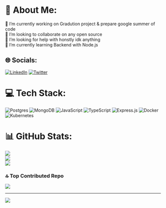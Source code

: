 # 💫 About Me:
🔭 I’m currently working on Gradution project & prepare google summer of code <br>👯 I’m looking to collaborate on any open source <br>🤝 I’m looking for help with honstly idk anything <br>🌱 I’m currently learning Backend with Node.js <br>


## 🌐 Socials:
 [![LinkedIn](https://img.shields.io/badge/LinkedIn-%230077B5.svg?logo=linkedin&logoColor=white)](https://linkedin.com/in/https://www.linkedin.com/in/mazen-mohamed-b55294230)  [![Twitter](https://img.shields.io/badge/Twitter-%231DA1F2.svg?logo=Twitter&logoColor=white)](https://twitter.com/https://twitter.com/____Mazen?t=1LP8hP8VMxgm1oXSQYmQUw&s=09) 

# 💻 Tech Stack:
![Postgres](https://img.shields.io/badge/postgres-%23316192.svg?style=for-the-badge&logo=postgresql&logoColor=white) ![MongoDB](https://img.shields.io/badge/MongoDB-%234ea94b.svg?style=for-the-badge&logo=mongodb&logoColor=white) ![JavaScript](https://img.shields.io/badge/javascript-%23323330.svg?style=for-the-badge&logo=javascript&logoColor=%23F7DF1E) ![TypeScript](https://img.shields.io/badge/typescript-%23007ACC.svg?style=for-the-badge&logo=typescript&logoColor=white) ![Express.js](https://img.shields.io/badge/express.js-%23404d59.svg?style=for-the-badge&logo=express&logoColor=%2361DAFB)  ![Docker](https://img.shields.io/badge/docker-%230db7ed.svg?style=for-the-badge&logo=docker&logoColor=white) ![Kubernetes](https://img.shields.io/badge/kubernetes-%23326ce5.svg?style=for-the-badge&logo=kubernetes&logoColor=white)
# 📊 GitHub Stats:
![](https://github-readme-stats.vercel.app/api?username=mazenfteha&theme=dark&hide_border=false&include_all_commits=false&count_private=false)<br/>
![](https://github-readme-streak-stats.herokuapp.com/?user=mazenfteha&theme=dark&hide_border=false)<br/>
![](https://github-readme-stats.vercel.app/api/top-langs/?username=mazenfteha&theme=dark&hide_border=false&include_all_commits=false&count_private=false&layout=compact)

### 🔝 Top Contributed Repo
![](https://github-contributor-stats.vercel.app/api?username=mazenfteha&limit=5&theme=dracula&combine_all_yearly_contributions=true)


---
[![](https://visitcount.itsvg.in/api?id=mazenfteha&icon=0&color=0)](https://visitcount.itsvg.in)

<!-- Proudly created with GPRM ( https://gprm.itsvg.in ) -->
